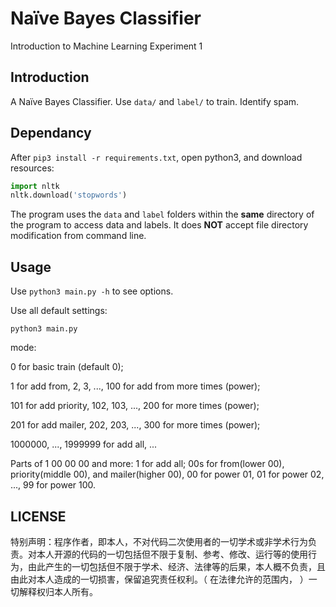 # Naïve Bayes Classifier

Introduction to Machine Learning Experiment 1

## Introduction

A Naïve Bayes Classifier. Use `data/` and `label/` to train. Identify spam.

## Dependancy

After `pip3 install -r requirements.txt`, open python3, and download resources:

```python
import nltk
nltk.download('stopwords')
```

The program uses the `data` and `label` folders within the **same** directory of the program to access data and labels. It does **NOT** accept file directory modification from command line.

## Usage

Use `python3 main.py -h` to see options.

Use all default settings:

```
python3 main.py
```

mode: 

0 for basic train (default 0);

1 for add from, 2, 3, ..., 100 for add from more times (power);

101 for add priority, 102, 103, ..., 200 for more times (power);

201 for add mailer, 202, 203, ..., 300 for more times (power);

1000000, ..., 1999999 for add all, ...

Parts of 1 00 00 00 and more: 1 for add all; 00s for from(lower 00), priority(middle 00), and mailer(higher 00), 00 for power 01, 01 for power 02, ..., 99 for power 100.

## LICENSE

特别声明：程序作者，即本人，不对代码二次使用者的一切学术或非学术行为负责。对本人开源的代码的一切包括但不限于复制、参考、修改、运行等的使用行为，由此产生的一切包括但不限于学术、经济、法律等的后果，本人概不负责，且由此对本人造成的一切损害，保留追究责任权利。（ 在法律允许的范围内， ）一切解释权归本人所有。
